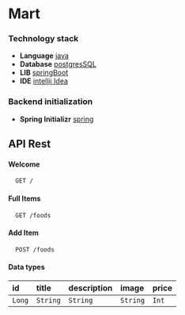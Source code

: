 # Mart

### Technology stack

- **Language** [java](https://en.wikipedia.org/wiki/Java_(programming_language))
- **Database** [postgresSQL](https://www.postgresql.org/)
- **LIB** [springBoot](https://spring.io/projects/spring-boot)
- **IDE** [intellij Idea](https://www.jetbrains.com/idea/)

### Backend initialization

- **Spring Initializr** [spring](https://start.spring.io/)


## API Rest

#### Welcome

```
  GET /
```

#### Full Items

```http
  GET /foods
```

#### Add Item

```http
  POST /foods
```

#### Data types

| id   | title       | description     | image     | price    |
| :---------- | :--------- | :----------------| :--------- | :--------- | 
| `Long`      | `String` | `String`  | `String` | `Int`









